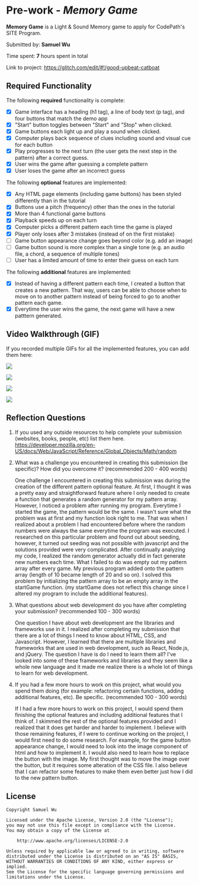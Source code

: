 # Pre-work - *Memory Game*

**Memory Game** is a Light & Sound Memory game to apply for CodePath's SITE Program. 

Submitted by: **Samuel Wu**

Time spent: **7** hours spent in total

Link to project: https://glitch.com/edit/#!/good-upbeat-catboat

## Required Functionality

The following **required** functionality is complete:

* [x] Game interface has a heading (h1 tag), a line of body text (p tag), and four buttons that match the demo app
* [x] "Start" button toggles between "Start" and "Stop" when clicked. 
* [x] Game buttons each light up and play a sound when clicked. 
* [x] Computer plays back sequence of clues including sound and visual cue for each button
* [x] Play progresses to the next turn (the user gets the next step in the pattern) after a correct guess. 
* [x] User wins the game after guessing a complete pattern
* [x] User loses the game after an incorrect guess

The following **optional** features are implemented:

* [x] Any HTML page elements (including game buttons) has been styled differently than in the tutorial
* [x] Buttons use a pitch (frequency) other than the ones in the tutorial
* [x] More than 4 functional game buttons
* [x] Playback speeds up on each turn
* [x] Computer picks a different pattern each time the game is played
* [x] Player only loses after 3 mistakes (instead of on the first mistake)
* [ ] Game button appearance change goes beyond color (e.g. add an image)
* [ ] Game button sound is more complex than a single tone (e.g. an audio file, a chord, a sequence of multiple tones)
* [ ] User has a limited amount of time to enter their guess on each turn

The following **additional** features are implemented:

- [x] Instead of having a different pattern each time, I created a button that creates a new pattern. That way, users can be able to choose when to move on to another pattern instead of being forced to go to another pattern each game.
- [x] Everytime the user wins the game, the next game will have a new patttern generated.

## Video Walkthrough (GIF)

If you recorded multiple GIFs for all the implemented features, you can add them here:

![](http://g.recordit.co/iC1aZ1hR9W.gif)

![](http://g.recordit.co/zwrVAy7k15.gif)

![](http://g.recordit.co/KhD91FjL85.gif)

![](http://g.recordit.co/pasbG8DQBu.gif)

## Reflection Questions
1. If you used any outside resources to help complete your submission (websites, books, people, etc) list them here. 
https://developer.mozilla.org/en-US/docs/Web/JavaScript/Reference/Global_Objects/Math/random

2. What was a challenge you encountered in creating this submission (be specific)? How did you overcome it? (recommended 200 - 400 words) 

    One challenge I encountered in creating this submission was during the creation of the different pattern optional feature. At first, I thought it was a pretty easy and straightforward feature where I only needed to create a function that generates a random generator for my pattern array. However, I noticed a problem after running my program. Everytime I started the game, the pattern would be the same. I wasn't sure what the problem was at first and my function look right to me. That was when I realized about a problem I had encountered before where the random numbers were always the same everytime the program was executed. I researched on this particular problem and found out about seeding, however, it turned out seeding was not possible with javascript and the solutions provided were very complicated. After continually analyzing my code, I realized the random generator actually did in fact generate new numbers each time. What I failed to do was empty out my pattern array after every game. My previous program added onto the pattern array (length of 10 became length of 20 and so on). I solved this problem by initializing the pattern array to be an empty array in the startGame function. (my startGame does not reflect this change since I altered my program to include the additional features).

3. What questions about web development do you have after completing your submission? (recommended 100 - 300 words) 

    One question I have about web development are the libraries and frameworks use in it. I realized after completing my submission that there are a lot of things I need to know about HTML, CSS, and Javascript. However, I learned that there are multiple libraries and frameworks that are used in web development, such as React, Node.js, and jQuery. The question I have is do I need to learn them all? I've looked into some of these frameworks and libraries and they seem like a whole new language and it made me realize there is a whole lot of things to learn for web development.

4. If you had a few more hours to work on this project, what would you spend them doing (for example: refactoring certain functions, adding additional features, etc). Be specific. (recommended 100 - 300 words) 

    If I had a few more hours to work on this project, I would spend them finishing the optional features and including additional features that I think of. I skimmed the rest of the optional features provided and I realized that it does get harder and harder to implement. I believe with those remaining features, if I were to continue working on the project, I would first need to do some research. For example, for the game button appearance change, I would need to look into the image component of html and how to implement it. I would also need to learn how to replace the button with the image. My first thought was to move the image over the button, but it requires some alteration of the CSS file. I also believe that I can refactor some features to make them even better just how I did to the new pattern button.




## License

    Copyright Samuel Wu

    Licensed under the Apache License, Version 2.0 (the "License");
    you may not use this file except in compliance with the License.
    You may obtain a copy of the License at

        http://www.apache.org/licenses/LICENSE-2.0

    Unless required by applicable law or agreed to in writing, software
    distributed under the License is distributed on an "AS IS" BASIS,
    WITHOUT WARRANTIES OR CONDITIONS OF ANY KIND, either express or implied.
    See the License for the specific language governing permissions and
    limitations under the License.
